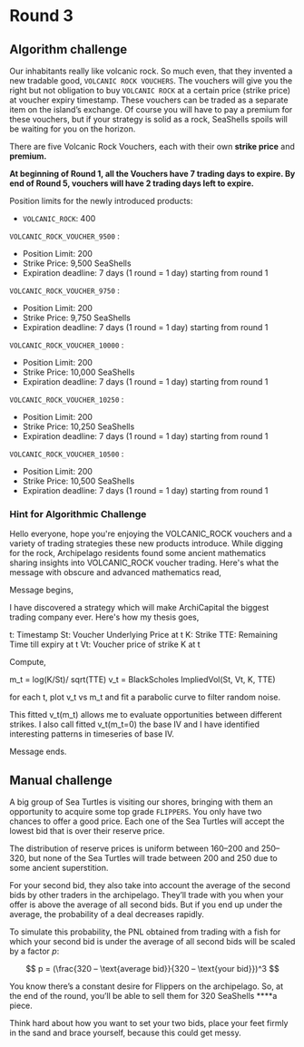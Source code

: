 # Round 3

## Algorithm challenge

Our inhabitants really like volcanic rock. So much even, that they invented a new tradable good, `VOLCANIC ROCK VOUCHERS`. The vouchers will give you the right but not obligation to buy `VOLCANIC ROCK` at a certain price (strike price) at voucher expiry timestamp. These vouchers can be traded as a separate item on the island’s exchange. Of course you will have to pay a premium for these vouchers, but if your strategy is solid as a rock, SeaShells spoils will be waiting for you on the horizon. 

There are five Volcanic Rock Vouchers, each with their own **strike price** and **premium.** 

**At beginning of Round 1, all the Vouchers have 7 trading days to expire. By end of Round 5, vouchers will have 2 trading days left to expire.**

Position limits for the newly introduced products:

- `VOLCANIC_ROCK`: 400

`VOLCANIC_ROCK_VOUCHER_9500` :

- Position Limit: 200
- Strike Price: 9,500 SeaShells
- Expiration deadline: 7 days (1 round = 1 day) starting from round 1

`VOLCANIC_ROCK_VOUCHER_9750` :

- Position Limit: 200
- Strike Price: 9,750 SeaShells
- Expiration deadline: 7 days (1 round = 1 day) starting from round 1

`VOLCANIC_ROCK_VOUCHER_10000` :

- Position Limit: 200
- Strike Price: 10,000 SeaShells
- Expiration deadline: 7 days (1 round = 1 day) starting from round 1

`VOLCANIC_ROCK_VOUCHER_10250` :

- Position Limit: 200
- Strike Price: 10,250 SeaShells
- Expiration deadline: 7 days (1 round = 1 day) starting from round 1

`VOLCANIC_ROCK_VOUCHER_10500` :

- Position Limit: 200
- Strike Price: 10,500 SeaShells
- Expiration deadline: 7 days (1 round = 1 day) starting from round 1

### Hint for Algorithmic Challenge

Hello everyone, hope you're enjoying the VOLCANIC_ROCK vouchers and a variety of trading strategies these new products introduce. While digging for the rock, Archipelago residents found some ancient mathematics sharing insights into VOLCANIC_ROCK voucher trading. Here's what the message with obscure and advanced mathematics read,

Message begins,

I have discovered a strategy which will make ArchiCapital the biggest trading company ever. Here's how my thesis goes,

t: Timestamp
St: Voucher Underlying Price at t
K: Strike
TTE: Remaining Time till expiry at t
Vt: Voucher price of strike K at t

Compute,

m_t = log(K/St)/ sqrt(TTE)
v_t = BlackScholes ImpliedVol(St, Vt, K, TTE)

for each t, plot v_t vs m_t and fit a parabolic curve to filter random noise.

This fitted v_t(m_t) allows me to evaluate opportunities between different strikes. I also call fitted v_t(m_t=0) the base IV and I have identified interesting patterns in timeseries of base IV.

Message ends.

## Manual challenge

A big group of Sea Turtles is visiting our shores, bringing with them an opportunity to acquire some top grade `FLIPPERS`. You only have two chances to offer a good price. Each one of the Sea Turtles will accept the lowest bid that is over their reserve price. 

The distribution of reserve prices is uniform between 160–200 and 250–320, but none of the Sea Turtles will trade between 200 and 250 due to some ancient superstition.

For your second bid, they also take into account the average of the second bids by other traders in the archipelago. They’ll trade with you when your offer is above the average of all second bids. But if you end up under the average, the probability of a deal decreases rapidly. 

To simulate this probability, the PNL obtained from trading with a fish for which your second bid is under the average of all second bids will be scaled by a factor *p*:

$$
p = (\frac{320 – \text{average bid}}{320 – \text{your bid}})^3
$$

You know there’s a constant desire for Flippers on the archipelago. So, at the end of the round, you’ll be able to sell them for 320 SeaShells ****a piece.

Think hard about how you want to set your two bids, place your feet firmly in the sand and brace yourself, because this could get messy.
